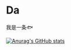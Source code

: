 # Da

我是一条🐟

[![Anurag's GitHub stats](https://github-readme-stats.vercel.app/api?username=daHaoShuai&show_icons=true&theme=vue)](https://github.com/anuraghazra/github-readme-stats)
